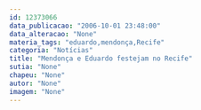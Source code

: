 ```yaml
---
id: 12373066
data_publicacao: "2006-10-01 23:48:00"
data_alteracao: "None"
materia_tags: "eduardo,mendonça,Recife"
categoria: "Notícias"
title: "Mendonça e Eduardo festejam no Recife"
sutia: "None"
chapeu: "None"
autor: "None"
imagem: "None"
---
```

<p> </p>
